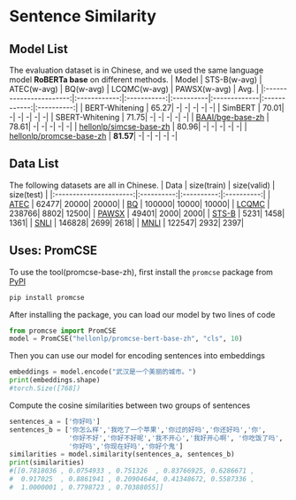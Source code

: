 # Sentence Similarity


## Model List
The evaluation dataset is in Chinese, and we used the same language model **RoBERTa base** on different methods.
|          Model          | STS-B(w-avg) | ATEC(w-avg) | BQ(w-avg) | LCQMC(w-avg) | PAWSX(w-avg) | Avg. |
|:-----------------------:|:------------:|:-----------:|:----------|:-------------|:------------:|:----------:|
|  BERT-Whitening  |  65.27| -| -| -| -| -|
|  SimBERT   |  70.01| -| -| -| -| -|
|  SBERT-Whitening  |  71.75| -| -| -| -| -|
|  [BAAI/bge-base-zh](https://huggingface.co/BAAI/bge-base-zh)  |  78.61| -| -| -| -| -|
|  [hellonlp/simcse-base-zh](https://huggingface.co/hellonlp/simcse-roberta-base-zh)  |  80.96| -| -| -| -| -|
|  [hellonlp/promcse-base-zh](https://huggingface.co/hellonlp/promcse-bert-base-zh)  |  **81.57**| -| -| -| -| -|


## Data List
The following datasets are all in Chinese.
|          Data          | size(train) | size(valid) | size(test) |
|:----------------------:|:----------:|:----------:|:----------:|
|   [ATEC](https://link.zhihu.com/?target=https%3A//pan.baidu.com/s/1gmnyz9emqOXwaHhSM9CCUA%3Fpwd%3Db17c)   |  62477|  20000|  20000|
|   [BQ](https://link.zhihu.com/?target=https%3A//pan.baidu.com/s/1M-e01yyy5NacVPrph9fbaQ%3Fpwd%3Dtis9)     | 100000|  10000|  10000|
|   [LCQMC](https://pan.baidu.com/s/16DfE7fHrCkk4e8a2j3SYUg?pwd=bc8w )                                      | 238766|   8802|  12500|
|   [PAWSX](https://link.zhihu.com/?target=https%3A//pan.baidu.com/s/1ox0tJY3ZNbevHDeAqDBOPQ%3Fpwd%3Dmgjn)  |  49401|   2000|   2000|
|   [STS-B](https://link.zhihu.com/?target=https%3A//pan.baidu.com/s/10yfKfTtcmLQ70-jzHIln1A%3Fpwd%3Dgf8y)  |   5231|   1458|   1361|
|   [SNLI](https://link.zhihu.com/?target=https%3A//pan.baidu.com/s/1NOgA7JwWghiauwGAUvcm7w%3Fpwd%3Ds75v)   | 146828|   2699|   2618|
|   [MNLI](https://link.zhihu.com/?target=https%3A//pan.baidu.com/s/1xjZKtWk3MAbJ6HX4pvXJ-A%3Fpwd%3D2kte)   | 122547|   2932|   2397|




## Uses: PromCSE
To use the tool(promcse-base-zh), first install the `promcse` package from [PyPI](https://pypi.org/project/promcse/)
```bash
pip install promcse
```

After installing the package, you can load our model by two lines of code
```python
from promcse import PromCSE
model = PromCSE("hellonlp/promcse-bert-base-zh", "cls", 10)
```

Then you can use our model for encoding sentences into embeddings
```python
embeddings = model.encode("武汉是一个美丽的城市。")
print(embeddings.shape)
#torch.Size([768])
```

Compute the cosine similarities between two groups of sentences
```python
sentences_a = ['你好吗']
sentences_b = ['你怎么样','我吃了一个苹果','你过的好吗','你还好吗','你',
               '你好不好','你好不好呢','我不开心','我好开心啊', '你吃饭了吗',
               '你好吗','你现在好吗','你好个鬼']
similarities = model.similarity(sentences_a, sentences_b)
print(similarities)
#[[0.7818036 , 0.0754933 , 0.751326  , 0.83766925, 0.6286671 ,
#  0.917025  , 0.8861941 , 0.20904644, 0.41348672, 0.5587336 ,
#  1.0000001 , 0.7798723 , 0.70388055]]
```

